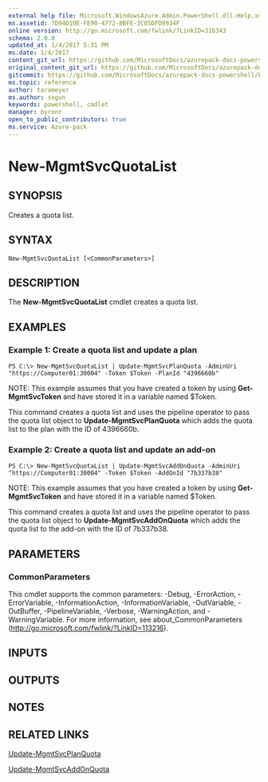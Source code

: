 ```yaml
---
external help file: Microsoft.WindowsAzure.Admin.PowerShell.dll-Help.xml
ms.assetid: 7D94D10E-FE90-4772-8BFE-3C05DFD9934F
online version: http://go.microsoft.com/fwlink/?LinkID=316343
schema: 2.0.0
updated_at: 1/4/2017 5:31 PM
ms.date: 1/4/2017
content_git_url: https://github.com/MicrosoftDocs/azurepack-docs-powershell/blob/master/AzurePack-cmdlets/Administration/v1.0/New-MgmtSvcQuotaList.md
original_content_git_url: https://github.com/MicrosoftDocs/azurepack-docs-powershell/blob/master/AzurePack-cmdlets/Administration/v1.0/New-MgmtSvcQuotaList.md
gitcommit: https://github.com/MicrosoftDocs/azurepack-docs-powershell/blob/93767eba34ad89edb3696359a7595e41769e0346/AzurePack-cmdlets/Administration/v1.0/New-MgmtSvcQuotaList.md
ms.topic: reference
author: tarameyer
ms.author: sngun
keywords: powershell, cmdlet
manager: byronr
open_to_public_contributors: true
ms.service: Azure-pack
---
```


# New-MgmtSvcQuotaList

## SYNOPSIS
Creates a quota list.

## SYNTAX

```
New-MgmtSvcQuotaList [<CommonParameters>]
```

## DESCRIPTION
The **New-MgmtSvcQuotaList** cmdlet creates a quota list.

## EXAMPLES

### Example 1: Create a quota list and update a plan
```
PS C:\> New-MgmtSvcQuotaList | Update-MgmtSvcPlanQuota -AdminUri "https://Computer01:30004" -Token $Token -PlanId "4396660b"
```

NOTE: This example assumes that you have created a token by using **Get-MgmtSvcToken** and have stored it in a variable named $Token.

This command creates a quota list and uses the pipeline operator to pass the quota list object to **Update-MgmtSvcPlanQuota** which adds the quota list to the plan with the ID of 4396660b.

### Example 2: Create a quota list and update an add-on
```
PS C:\> New-MgmtSvcQuotaList | Update-MgmtSvcAddOnQuota -AdminUri "https://Computer01:30004" -Token $Token -AddOnId "7b337b38"
```

NOTE: This example assumes that you have created a token by using **Get-MgmtSvcToken** and have stored it in a variable named $Token.

This command creates a quota list and uses the pipeline operator to pass the quota list object to **Update-MgmtSvcAddOnQuota** which adds the quota list to the add-on with the ID of 7b337b38.

## PARAMETERS

### CommonParameters
This cmdlet supports the common parameters: -Debug, -ErrorAction, -ErrorVariable, -InformationAction, -InformationVariable, -OutVariable, -OutBuffer, -PipelineVariable, -Verbose, -WarningAction, and -WarningVariable. For more information, see about_CommonParameters (http://go.microsoft.com/fwlink/?LinkID=113216).

## INPUTS

## OUTPUTS

## NOTES

## RELATED LINKS

[Update-MgmtSvcPlanQuota](xref:Administration/v1.0/Update-MgmtSvcPlanQuota.md)

[Update-MgmtSvcAddOnQuota](xref:Administration/v1.0/Update-MgmtSvcAddOnQuota.md)


